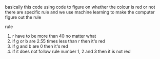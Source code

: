 basically this code using code to figure on whether the colour is red or not
there are specific rule and we use machine learning to make the computer figure out the rule

rule
1. r have to be more than 40 no matter what
2. if g or b are 2.55 times less than r then it's red
3. if g and b are 0 then it's red
4. if it does not follow rule number 1, 2 and 3 then it is not red
